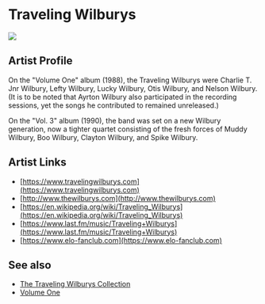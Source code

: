 # Traveling Wilburys

![](../../asssets/artists/Traveling_Wilburys.png)

## Artist Profile

On the "Volume One" album (1988), the Traveling Wilburys were Charlie T. Jnr Wilbury, Lefty Wilbury, Lucky Wilbury, Otis Wilbury, and Nelson Wilbury. (It is to be noted that Ayrton Wilbury also participated in the recording sessions, yet the songs he contributed to remained unreleased.)

On the "Vol. 3" album (1990), the band was set on a new Wilbury generation, now a tighter quartet consisting of the fresh forces of Muddy Wilbury, Boo Wilbury, Clayton Wilbury, and Spike Wilbury.

## Artist Links

- [https://www.travelingwilburys.com](https://www.travelingwilburys.com)
- [http://www.thewilburys.com](http://www.thewilburys.com)
- [https://en.wikipedia.org/wiki/Traveling_Wilburys](https://en.wikipedia.org/wiki/Traveling_Wilburys)
- [https://www.last.fm/music/Traveling+Wilburys](https://www.last.fm/music/Traveling+Wilburys)
- [https://www.elo-fanclub.com](https://www.elo-fanclub.com)


## See also

- [The Traveling Wilburys Collection](Traveling_Wilburys-The_Traveling_Wilburys_Collection.md)
- [Volume One](Traveling_Wilburys-Volume_One.md)
